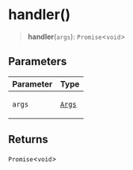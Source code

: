 # handler()

> **handler**(`args`): `Promise`\<`void`\>

## Parameters

<table>
<thead>
<tr>
<th>Parameter</th>
<th>Type</th>
</tr>
</thead>
<tbody>
<tr>
<td>

`args`

</td>
<td>

[`Args`](../interfaces/Args.md)

</td>
</tr>
</tbody>
</table>

## Returns

`Promise`\<`void`\>
